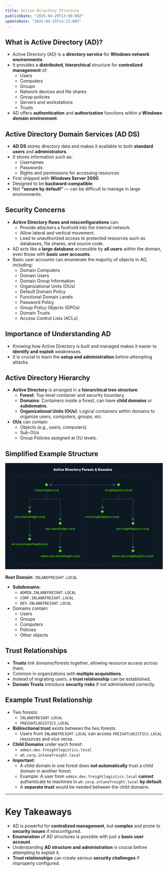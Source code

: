```yaml
---
title: Active Directory Structure
publishDate: "2025-04-29T13:00:00Z"
updateDate: "2025-04-29T14:32:00Z"
---
```


## What is Active Directory (AD)?
- Active Directory (AD) is a **directory service** for **Windows network environments**.
- It provides a **distributed**, **hierarchical** structure for **centralized management** of:
  - Users
  - Computers
  - Groups
  - Network devices and file shares
  - Group policies
  - Servers and workstations
  - Trusts
- AD offers **authentication** and **authorization** functions within a **Windows domain environment**.

## Active Directory Domain Services (AD DS)
- **AD DS** stores directory data and makes it available to both **standard users** and **administrators**.
- It stores information such as:
  - Usernames
  - Passwords
  - Rights and permissions for accessing resources
- First shipped with **Windows Server 2000**.
- Designed to be **backward-compatible**.
- Not **"secure by default"** — can be difficult to manage in large environments.

## Security Concerns
- **Active Directory flaws and misconfigurations** can:
  - Provide attackers a foothold into the internal network.
  - Allow lateral and vertical movement.
  - Lead to unauthorized access to protected resources such as databases, file shares, and source code.
- AD acts like a **large database** accessible by **all users** within the domain, even those with **basic user accounts**.
- Basic user accounts can enumerate the majority of objects in AD, including:
  - Domain Computers
  - Domain Users
  - Domain Group Information
  - Organizational Units (OUs)
  - Default Domain Policy
  - Functional Domain Levels
  - Password Policy
  - Group Policy Objects (GPOs)
  - Domain Trusts
  - Access Control Lists (ACLs)

## Importance of Understanding AD
- Knowing how Active Directory is built and managed makes it easier to **identify and exploit** weaknesses.
- It is crucial to learn the **setup and administration** before attempting attacks.

## Active Directory Hierarchy
- **Active Directory** is arranged in a **hierarchical tree structure**:
  - **Forest**: Top-level container and security boundary.
  - **Domains**: Containers inside a forest, can have **child domains** or **subdomains**.
  - **Organizational Units (OUs)**: Logical containers within domains to organize users, computers, groups, etc.
- **OUs** can contain:
  - Objects (e.g., users, computers)
  - Sub-OUs
  - Group Policies assigned at OU levels.

## Simplified Example Structure
![alt text](image-1.png)

 **Root Domain**: `INLANEFREIGHT.LOCAL`
- **Subdomains**: 
  - `ADMIN.INLANEFREIGHT.LOCAL`
  - `CORP.INLANEFREIGHT.LOCAL`
  - `DEV.INLANEFREIGHT.LOCAL`
- Domains contain:
  - Users
  - Groups
  - Computers
  - Policies
  - Other objects

## Trust Relationships
- **Trusts** link domains/forests together, allowing resource access across them.
- Common in organizations with **multiple acquisitions**.
- Instead of migrating users, a **trust relationship** can be established.
- **Domain Trusts** introduce **security risks** if not administered correctly.

## Example Trust Relationship
- Two forests: 
  - `INLANEFREIGHT.LOCAL`
  - `FREIGHTLOGISTICS.LOCAL`
- **Bidirectional trust** exists between the two forests:
  - Users from `INLANEFREIGHT.LOCAL` can access `FREIGHTLOGISTICS.LOCAL` resources and vice versa.
- **Child Domains** under each forest:
  - `admin.dev.freightlogistics.local`
  - `wh.corp.inlanefreight.local`
- **Important**:
  - A child domain in one forest does **not automatically** trust a child domain in another forest.
  - Example: A user from `admin.dev.freightlogistics.local` **cannot** authenticate to machines in `wh.corp.inlanefreight.local` **by default**.
  - A **separate trust** would be needed between the child domains.

---

# Key Takeaways
- AD is powerful for **centralized management**, but **complex** and prone to **security issues** if misconfigured.
- **Enumeration** of AD structures is possible with just a **basic user account**.
- Understanding **AD structure and administration** is crucial before attempting to exploit it.
- **Trust relationships** can create serious **security challenges** if improperly configured.